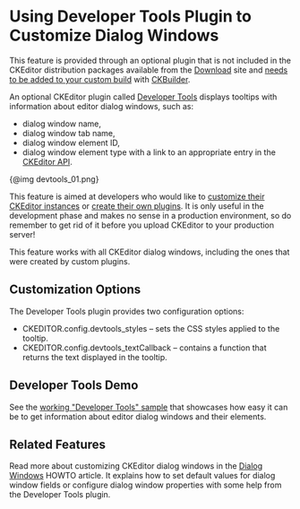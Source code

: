 <!--
Copyright (c) 2003-2017, CKSource - Frederico Knabben. All rights reserved.
For licensing, see LICENSE.md.
-->

# Using Developer Tools Plugin to Customize Dialog Windows

<p class="requirements">
	This feature is provided through an optional plugin that is not included in the CKEditor distribution packages available from the <a href="http://ckeditor.com/download">Download</a> site and <a href="#!/guide/dev_plugins">needs to be added to your custom build</a> with <a href="http://ckeditor.com/builder">CKBuilder</a>.
</p>

An optional CKEditor plugin called [Developer Tools](http://ckeditor.com/addon/devtools) displays tooltips with information about editor dialog windows, such as:

* dialog window name,
* dialog window tab name,
* dialog window element ID,
* dialog window element type with a link to an appropriate entry in the [CKEditor API](#!/api).

{@img devtools_01.png}

This feature is aimed at developers who would like to [customize their CKEditor instances](#!/guide/dev_howtos_dialog_windows) or [create their own plugins](#!/guide/plugin_sdk_intro). It is only useful in the development phase and makes no sense in a production environment, so do remember to get rid of it before you upload CKEditor to your production server!

<p class="tip">
	This feature works with all CKEditor dialog windows, including the ones that were created by custom plugins.
</p>

## Customization Options

The Developer Tools plugin provides two configuration options:

* CKEDITOR.config.devtools_styles &ndash; sets the CSS styles applied to the tooltip.
* CKEDITOR.config.devtools_textCallback &ndash; contains a function that returns the text displayed in the tooltip.

## Developer Tools Demo

See the [working "Developer Tools" sample](https://sdk.ckeditor.com/samples/devtools.html) that showcases how easy it can be to get information about editor dialog windows and their elements.

## Related Features

Read more about customizing CKEditor dialog windows in the [Dialog Windows](#!/guide/dev_howtos_dialog_windows) HOWTO article. It explains how to set default values for dialog window fields or configure dialog window properties with some help from the Developer Tools plugin.
